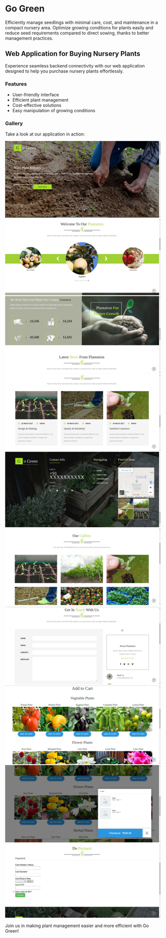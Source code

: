 # Go Green

Efficiently manage seedlings with minimal care, cost, and maintenance in a compact nursery area. Optimize growing conditions for plants easily and reduce seed requirements compared to direct sowing, thanks to better management practices.

## Web Application for Buying Nursery Plants

Experience seamless backend connectivity with our web application designed to help you purchase nursery plants effortlessly.

### Features

- User-friendly interface
- Efficient plant management
- Cost-effective solutions
- Easy manipulation of growing conditions

### Gallery

Take a look at our application in action:

![Screenshot 1](img/1.png)
![Screenshot 2](img/2.png)
![Screenshot 3](img/3.png)
![Screenshot 4](img/4.png)
![Screenshot 5](img/5.png)
![Screenshot 6](img/6.png)
![Screenshot 7](img/7.png)
![Screenshot 8](img/8.png)
![Screenshot 9](img/9.png)
![Screenshot 10](img/10.png)

Join us in making plant management easier and more efficient with Go Green!
